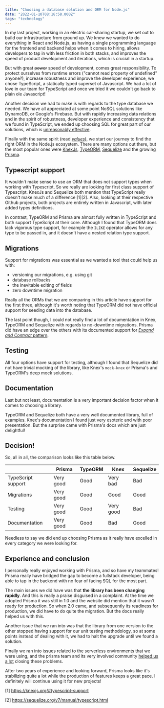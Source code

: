 ```yaml
---
title: "Choosing a database solution and ORM for Node.js"
date: "2022-01-10T08:18:58.000Z"
tags: "technology"
---
```


In my last project, working in an electric car-sharing startup, we set out to build our infrastructure from ground up. We knew we wanted to do everything in React and Node.js, as having a single programming language for the frontend and backend helps when it comes to hiring, allows developers to tap in with less friction in both stacks, and improves the speed of product development and iterations, which is crucial in a startup.

But with great <del>power</del> speed of development, comes great responsibility. To protect ourselves from runtime errors ("cannot read property of undefined" anyone?), increase robustness and improve the developer experience, we chose TypeScript, a statically typed superset of Javascript. We had a lot of love in our team for TypeScript and once we tried it we couldn't go back to plain ole Javascript!

Another decision we had to make is with regards to the type database we needed. We have all appreciated at some point NoSQL solutions like DynamoDB, or Google's Firebase. But with rapidly increasing data relations and in the spirit of robustness, developer experience and consistency that we found in TypeScript, we ended up choosing SQL for great part of our solutions, which is [unreasonably effective](https://blog.couchbase.com/unreasonable-effectiveness-of-sql/).

Finally with the same spirit (read _[values](https://vimeo.com/230142234)_), we start our journey to find the right ORM in the Node.js ecosystem. There are many options out there, but the most popular ones were [KnexJs](https://knexjs.org/), [TypeORM](https://typeorm.io), [Sequelize](https://sequelize.org/) and the growing [Prisma](https://prisma.io/).

## Typescript support

It wouldn't make sense to use an ORM that does not support types when working with Typescript. So we really are looking for first class support of Typescript. KnexJs and Sequelize both mention that TypeScript really doesn't make much of a difference [1][2]. Also, looking at their respective Github projects, both projects are entirely written in Javascript, with later added types definitions.

In contrast, TypeORM and Prisma are almost fully written in TypeScript and both support TypeScript at their core. Although I found that TypeORM does lack vigorous type support, for example the `ILIKE` operator allows for any type to be passed in, and it doesn't have a nested relation type support.

## Migrations

Support for migrations was essential as we wanted a tool that could help us with:

- versioning our migrations, e.g. using git
- database rollbacks
- the inevitable editing of fields
- zero downtime migration

Really all the ORMs that we are comparing in this article have support for the first three, although it's worth noting that TypeORM did not have official support for seeding data into the database.

The last point though, I could not really find a lot of documentation in Knex, TypeORM and Sequelize with regards to no-downtime migrations. Prisma did have an edge over the others with its documented support for [_Expand and Contract_ pattern](https://www.prisma.io/docs/guides/database/developing-with-prisma-migrate/customizing-migrations#renaming-a-field).

## Testing

All four options have support for testing, although I found that Sequelize did not have trivial mocking of the library, like Knex's `mock-knex` or Prisma's and TypeORM's deep mock solutions.

## Documentation

Last but not least, documentation is a very important decision factor when it comes to choosing a library.

TypeORM and Sequelize both have a very well documented library, full of examples. Knex's documentation I found just very esoteric and with poor presentation. But the surprise came with Prisma's docs which are just delightful!

## Decision!

So, all in all, the comparison looks like this table below.

<table className="table-auto">
<thead>
<tr>

  <th className="mr-3"></th>
  <th className="p-3">Prisma</th>
  <th className="p-3">TypeORM</th>
  <th className="p-3">Knex</th>
  <th className="p-3">Sequelize</th>
</tr>
</thead>
<tbody>
<tr> 
  <td className="font-bold text-right  p-3">TypeScript support</td>
  <td className="bg-green-300 p-3">Very good</td>
  <td className="bg-green-200 p-3">Good</td>
  <td className="bg-red-300 p-3">Very bad</td>
  <td className="bg-red-200 p-3">Bad</td>
</tr>
<tr>
  <td className="font-bold text-right p-3">Migrations</td>
  <td className="bg-green-300 p-3">Very good</td>
  <td className="bg-green-200 p-3">Good</td>
  <td className="bg-green-200 p-3">Good</td>
  <td className="bg-green-200 p-3">Good</td>
</tr>
<tr>
  <td className="font-bold text-right p-3">Testing</td>
  <td className="bg-green-300 p-3">Very good</td>
  <td className="bg-green-200 p-3">Good</td>
  <td className="bg-green-300 p-3">Very good</td>
  <td className="bg-red-300 p-3">Bad</td>
</tr>
<tr>
  <td className="font-bold text-right p-3">Documentation</td>
  <td className="bg-green-300 p-3">Very good</td>
  <td className="bg-green-200 p-3">Good</td>
  <td className="bg-red-300 p-3">Bad</td>
  <td className="bg-green-200 p-3">Good</td>
</tr>
</tbody>
</table>

Needless to say we did end up choosing Prisma as it really have excelled in every category we were looking for.

## Experience and conclusion

I personally really enjoyed working with Prisma, and so have my teammates! Prisma really have bridged the gap to become a fullstack developer, being able to tap in the backend with no fear of facing SQL for the most part.

The main issues we did have was that **the library has been changing rapidly**. And this is really a praise disguised in a complaint. At the time we adopted Prisma it was still in 1.0 and the website did mention that it wasn't ready for production. So when 2.0 came, and subsequently its readiness for production, we did have to do quite the migration. But the docs really helped us with this.

Another issue that we ran into was that the library from one version to the other stopped having support for our unit testing methodology, so at some points instead of dealing with it, we had to halt the upgrade until we found a solution.

Finally we ran into issues related to the serverless environments that we were using, and the prisma team and its very involved community [helped us a lot](https://github.com/prisma/prisma/issues/10353) closing these problems.

After two years of experience and looking forward, Prisma looks like it's stabilizing quite a lot while the production of features keeps a great pace. I definitely will continue using it for new projects!

[1] https://knexjs.org/#typescript-support

[2] https://sequelize.org/v7/manual/typescript.html

